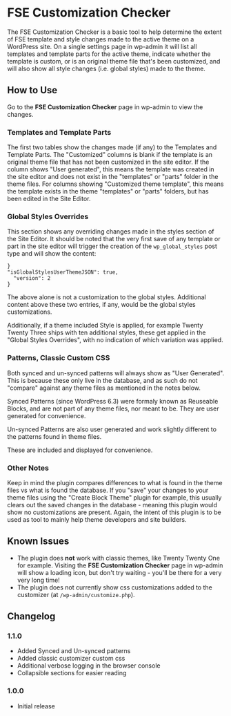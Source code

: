 # FSE Customization Checker
The FSE Customization Checker is a basic tool to help determine the extent of FSE template and style changes made to the active theme on a WordPress site. On a single settings page in wp-admin it will list all templates and template parts for the active theme, indicate whether the template is custom, or is an original theme file that's been customized, and will also show all style changes (i.e. global styles) made to the theme.

## How to Use
Go to the **FSE Customization Checker** page in wp-admin to view the changes.

### Templates and Template Parts
The first two tables show the changes made (if any) to the Templates and Template Parts. The "Customized" columns is blank if the template is an original theme file that has not been customized in the site editor.
If the column shows "User generated", this means the template was created in the site editor and does not exist in the "templates" or "parts" folder in the theme files.
For columns showing "Customized theme template", this means the template exists in the theme "templates" or "parts" folders, but has been edited in the Site Editor.

### Global Styles Overrides
This section shows any overriding changes made in the styles section of the Site Editor. It should be noted that the very first save of any template or part in the site editor will trigger the creation of the `wp_global_styles` post type and will show the content:

```
}
"isGlobalStylesUserThemeJSON": true,
  "version": 2
}
```

The above alone is not a customization to the global styles. Additional content above these two entries, if any, would be the global styles customizations.

Additionally, if a theme included Style is applied, for example Twenty Twenty Three ships with ten additional styles, these get applied in the "Global Styles Overrides", with no indication of which variation was applied.

### Patterns, Classic Custom CSS
Both synced and un-synced patterns will always show as "User Generated". This is because these only live in the database, and as such do not "compare" against any theme files as mentioned in the notes below.

Synced Patterns (since WordPress 6.3) were formaly known as Reuseable Blocks, and are not part of any theme files, nor meant to be. They are user generated for convenience.

Un-synced Patterns are also user generated and work slightly different to the patterns found in theme files. 

These are included and displayed for convenience.

### Other Notes
Keep in mind the plugin compares differences to what is found in the theme files vs what is found the database. If you "save" your changes to your theme files using the "Create Block Theme" plugin for example, this usually clears out the saved changes in the database - meaning this plugin would show no customizations are present. Again, the intent of this plugin is to be used as tool to mainly help theme developers and site builders.

## Known Issues
* The plugin does **not** work with classic themes, like Twenty Twenty One for example. Visiting the **FSE Customization Checker** page in wp-admin will show a loading icon, but don't try waiting - you'll be there for a very very long time!
* The plugin does not currently show css customizations added to the customizer (at `/wp-admin/customize.php`).

## Changelog

### 1.1.0
* Added Synced and Un-synced patterns
* Added classic customizer custom css
* Additional verbose logging in the browser console
* Collapsible sections for easier reading

### 1.0.0
* Initial release
